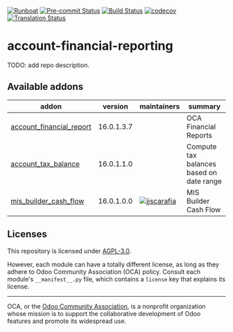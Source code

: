 
[![Runboat](https://img.shields.io/badge/runboat-Try%20me-875A7B.png)](https://runboat.odoo-community.org/builds?repo=OCA/account-financial-reporting&target_branch=16.0)
[![Pre-commit Status](https://github.com/OCA/account-financial-reporting/actions/workflows/pre-commit.yml/badge.svg?branch=16.0)](https://github.com/OCA/account-financial-reporting/actions/workflows/pre-commit.yml?query=branch%3A16.0)
[![Build Status](https://github.com/OCA/account-financial-reporting/actions/workflows/test.yml/badge.svg?branch=16.0)](https://github.com/OCA/account-financial-reporting/actions/workflows/test.yml?query=branch%3A16.0)
[![codecov](https://codecov.io/gh/OCA/account-financial-reporting/branch/16.0/graph/badge.svg)](https://codecov.io/gh/OCA/account-financial-reporting)
[![Translation Status](https://translation.odoo-community.org/widgets/account-financial-reporting-16-0/-/svg-badge.svg)](https://translation.odoo-community.org/engage/account-financial-reporting-16-0/?utm_source=widget)

<!-- /!\ do not modify above this line -->

# account-financial-reporting

TODO: add repo description.

<!-- /!\ do not modify below this line -->

<!-- prettier-ignore-start -->

[//]: # (addons)

Available addons
----------------
addon | version | maintainers | summary
--- | --- | --- | ---
[account_financial_report](account_financial_report/) | 16.0.1.3.7 |  | OCA Financial Reports
[account_tax_balance](account_tax_balance/) | 16.0.1.1.0 |  | Compute tax balances based on date range
[mis_builder_cash_flow](mis_builder_cash_flow/) | 16.0.1.0.0 | [![jjscarafia](https://github.com/jjscarafia.png?size=30px)](https://github.com/jjscarafia) | MIS Builder Cash Flow

[//]: # (end addons)

<!-- prettier-ignore-end -->

## Licenses

This repository is licensed under [AGPL-3.0](LICENSE).

However, each module can have a totally different license, as long as they adhere to Odoo Community Association (OCA)
policy. Consult each module's `__manifest__.py` file, which contains a `license` key
that explains its license.

----
OCA, or the [Odoo Community Association](http://odoo-community.org/), is a nonprofit
organization whose mission is to support the collaborative development of Odoo features
and promote its widespread use.
